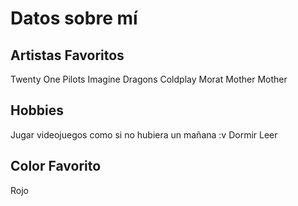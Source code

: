 # Datos sobre mí
## Artistas Favoritos
Twenty One Pilots
Imagine Dragons
Coldplay
Morat
Mother Mother
## Hobbies
Jugar videojuegos como si no hubiera un mañana :v
Dormir
Leer
## Color Favorito
Rojo
